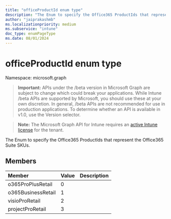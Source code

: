 ```yaml
---
title: "officeProductId enum type"
description: "The Enum to specify the Office365 ProductIds that represent the Office365 Suite SKUs."
author: "jaiprakashmb"
ms.localizationpriority: medium
ms.subservice: "intune"
doc_type: enumPageType
ms.date: 08/01/2024
---
```


# officeProductId enum type

Namespace: microsoft.graph

> **Important:** APIs under the /beta version in Microsoft Graph are subject to change which could break your applications. While Intune /beta APIs are supported by Microsoft, you should use these at your own discretion. In general, /beta APIs are not recommended for use in production applications. To determine whether an API is available in v1.0, use the Version selector.

> **Note:** The Microsoft Graph API for Intune requires an [active Intune license](https://go.microsoft.com/fwlink/?linkid=839381) for the tenant.

The Enum to specify the Office365 ProductIds that represent the Office365 Suite SKUs.

## Members
|Member|Value|Description|
|:---|:---|:---|
|o365ProPlusRetail|0||
|o365BusinessRetail|1||
|visioProRetail|2||
|projectProRetail|3||